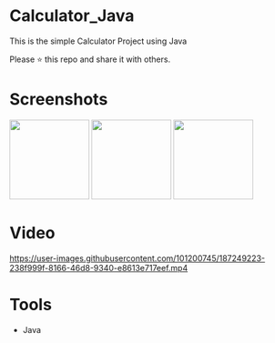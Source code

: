 # Calculator_Java

This is the simple Calculator Project using Java

Please ⭐️ this repo and share it with others.



# Screenshots
<div>
  <img src="https://user-images.githubusercontent.com/101200745/187249242-938f7fbe-c9c1-42ca-8ba9-7ff9f776f2ff.png"  width="140">
  <img src="https://user-images.githubusercontent.com/101200745/187249247-1678c5d2-f82f-4a24-8d38-eff875dbe26d.png"  width="140">
  <img src="https://user-images.githubusercontent.com/101200745/187249252-7629cd3f-c595-4d03-979c-c2fe8c2d9980.png"  width="140">
</div>

# Video
https://user-images.githubusercontent.com/101200745/187249223-238f999f-8166-46d8-9340-e8613e717eef.mp4

# Tools
* Java
